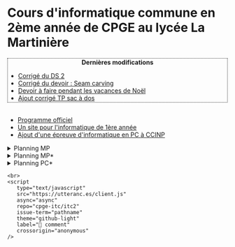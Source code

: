 # Cours d'informatique commune en 2ème année de CPGE au lycée La Martinière

<div id="" style="border-style:dotted; border-width:1px; overflow:scroll; height:100px;">
<center><b>Dernières modifications</b></center>
<ul>
<li> <a href=https://raw.githubusercontent.com/cpge-itc/itc2/main/files/ds/ds2/ds2_cor.pdf>Corrigé du DS 2</a>
<li> <a href=https://cpge-itc.github.io/itc2/3_prog_dyn/seam_carving/seam_carving.html>Corrigé du devoir : Seam carving</a>
<li> <a href=https://cpge-itc.github.io/itc2/3_prog_dyn/seam_carving/seam_carving.html>Devoir à faire pendant les vacances de Noël</a>
<li><a href="https://cpge-itc.github.io/itc2/3_prog_dyn/tp2/tp_sac_dos.html">Ajout corrigé TP sac à dos</a></li>
<li>Ajout corrigé TP programmation dynamique</li>
<li>Ajout corrigé DS 1</li>
</ul>
</div> 
<br />

- [Programme officiel](https://prepas.org/index.php?document=72)
- [Un site pour l'informatique de 1ère année](https://cpge-itc.github.io/itc1)
- [Ajout d'une épreuve d'informatique en PC à CCINP](https://www.concours-commun-inp.fr/fr/actus/evolutions-du-concours-commun-inp-en-2023.html)

<details>
<summary>Planning MP</summary>
Groupes par ordre alphabétique du nom de famille <br>
<iframe src="https://calendar.google.com/calendar/embed?height=600&wkst=2&bgcolor=%23ffffff&ctz=Europe%2FParis&showTitle=0&showDate=1&showPrint=0&showTabs=1&showCalendars=0&showTz=0&mode=MONTH&src=djBjZjgxN2M3cG9oNDdkMG5zNWN0YnR2MzhAZ3JvdXAuY2FsZW5kYXIuZ29vZ2xlLmNvbQ&color=%237CB342" style="border:solid 1px #777" width="100%" height="600" frameborder="0" scrolling="no"></iframe>
</details>

<details>
<summary>Planning MP*</summary>
Groupes par ordre alphabétique du nom de famille  <br>
<iframe src="https://calendar.google.com/calendar/embed?height=600&wkst=2&bgcolor=%23ffffff&ctz=Europe%2FParis&showTitle=0&showPrint=0&showTz=0&src=cDM3MWkxaWNqZWswam02bHQ1aTQ5ZDlqdHNAZ3JvdXAuY2FsZW5kYXIuZ29vZ2xlLmNvbQ&src=M2hha3JjZmVkMGswNTI2YXYzNzIwaWdqdW9nYTVsODFAaW1wb3J0LmNhbGVuZGFyLmdvb2dsZS5jb20&src=ZnIuZnJlbmNoI2hvbGlkYXlAZ3JvdXAudi5jYWxlbmRhci5nb29nbGUuY29t&color=%234285F4&color=%23E4C441&color=%230B8043" style="border:solid 1px #777" width="100%" height="600" frameborder="0" scrolling="no"></iframe>
</details>

<details>
<summary>Planning PC*</summary>
<iframe
    src="https://mozilla.github.io/pdf.js/web/viewer.html?file=https://raw.githubusercontent.com/cpge-itc/itc2/main/files/pcc_planning.pdf#zoom=page-width&pagemode=none"
    height=500 width=100% allowfullscreen></iframe>
<!-- <iframe src="https://calendar.google.com/calendar/embed?height=600&wkst=2&bgcolor=%23ffffff&ctz=Europe%2FParis&showTitle=0&showPrint=0&showTz=0&src=N210Z3Z1ZGttaTJnaDNobGNzcDJ0c2YycWtAZ3JvdXAuY2FsZW5kYXIuZ29vZ2xlLmNvbQ&src=M2hha3JjZmVkMGswNTI2YXYzNzIwaWdqdW9nYTVsODFAaW1wb3J0LmNhbGVuZGFyLmdvb2dsZS5jb20&src=ZnIuZnJlbmNoI2hvbGlkYXlAZ3JvdXAudi5jYWxlbmRhci5nb29nbGUuY29t&color=%237986CB&color=%23E4C441&color=%230B8043" style="border:solid 1px #777" width="100%" height="600" frameborder="0" scrolling="no"></iframe> -->
</details>

```{raw} html
<br>
<script
   type="text/javascript"
   src="https://utteranc.es/client.js"
   async="async"
   repo="cpge-itc/itc2"
   issue-term="pathname"
   theme="github-light"
   label="💬 comment"
   crossorigin="anonymous"
/>
```
